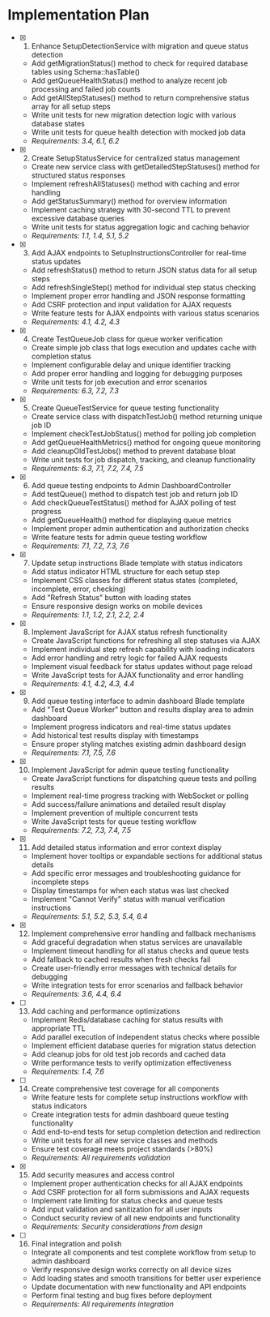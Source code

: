 # Implementation Plan

- [x] 1. Enhance SetupDetectionService with migration and queue status detection
  - Add getMigrationStatus() method to check for required database tables using Schema::hasTable()
  - Add getQueueHealthStatus() method to analyze recent job processing and failed job counts
  - Add getAllStepStatuses() method to return comprehensive status array for all setup steps
  - Write unit tests for new migration detection logic with various database states
  - Write unit tests for queue health detection with mocked job data
  - _Requirements: 3.4, 6.1, 6.2_

- [x] 2. Create SetupStatusService for centralized status management
  - Create new service class with getDetailedStepStatuses() method for structured status responses
  - Implement refreshAllStatuses() method with caching and error handling
  - Add getStatusSummary() method for overview information
  - Implement caching strategy with 30-second TTL to prevent excessive database queries
  - Write unit tests for status aggregation logic and caching behavior
  - _Requirements: 1.1, 1.4, 5.1, 5.2_

- [x] 3. Add AJAX endpoints to SetupInstructionsController for real-time status updates
  - Add refreshStatus() method to return JSON status data for all setup steps
  - Add refreshSingleStep() method for individual step status checking
  - Implement proper error handling and JSON response formatting
  - Add CSRF protection and input validation for AJAX requests
  - Write feature tests for AJAX endpoints with various status scenarios
  - _Requirements: 4.1, 4.2, 4.3_

- [x] 4. Create TestQueueJob class for queue worker verification
  - Create simple job class that logs execution and updates cache with completion status
  - Implement configurable delay and unique identifier tracking
  - Add proper error handling and logging for debugging purposes
  - Write unit tests for job execution and error scenarios
  - _Requirements: 6.3, 7.2, 7.3_

- [x] 5. Create QueueTestService for queue testing functionality
  - Create service class with dispatchTestJob() method returning unique job ID
  - Implement checkTestJobStatus() method for polling job completion
  - Add getQueueHealthMetrics() method for ongoing queue monitoring
  - Add cleanupOldTestJobs() method to prevent database bloat
  - Write unit tests for job dispatch, tracking, and cleanup functionality
  - _Requirements: 6.3, 7.1, 7.2, 7.4, 7.5_

- [x] 6. Add queue testing endpoints to Admin DashboardController
  - Add testQueue() method to dispatch test job and return job ID
  - Add checkQueueTestStatus() method for AJAX polling of test progress
  - Add getQueueHealth() method for displaying queue metrics
  - Implement proper admin authentication and authorization checks
  - Write feature tests for admin queue testing workflow
  - _Requirements: 7.1, 7.2, 7.3, 7.6_

- [x] 7. Update setup instructions Blade template with status indicators
  - Add status indicator HTML structure for each setup step
  - Implement CSS classes for different status states (completed, incomplete, error, checking)
  - Add "Refresh Status" button with loading states
  - Ensure responsive design works on mobile devices
  - _Requirements: 1.1, 1.2, 2.1, 2.2, 2.4_

- [x] 8. Implement JavaScript for AJAX status refresh functionality
  - Create JavaScript functions for refreshing all step statuses via AJAX
  - Implement individual step refresh capability with loading indicators
  - Add error handling and retry logic for failed AJAX requests
  - Implement visual feedback for status updates without page reload
  - Write JavaScript tests for AJAX functionality and error handling
  - _Requirements: 4.1, 4.2, 4.3, 4.4_

- [x] 9. Add queue testing interface to admin dashboard Blade template
  - Add "Test Queue Worker" button and results display area to admin dashboard
  - Implement progress indicators and real-time status updates
  - Add historical test results display with timestamps
  - Ensure proper styling matches existing admin dashboard design
  - _Requirements: 7.1, 7.5, 7.6_

- [x] 10. Implement JavaScript for admin queue testing functionality
  - Create JavaScript functions for dispatching queue tests and polling results
  - Implement real-time progress tracking with WebSocket or polling
  - Add success/failure animations and detailed result display
  - Implement prevention of multiple concurrent tests
  - Write JavaScript tests for queue testing workflow
  - _Requirements: 7.2, 7.3, 7.4, 7.5_

- [x] 11. Add detailed status information and error context display
  - Implement hover tooltips or expandable sections for additional status details
  - Add specific error messages and troubleshooting guidance for incomplete steps
  - Display timestamps for when each status was last checked
  - Implement "Cannot Verify" status with manual verification instructions
  - _Requirements: 5.1, 5.2, 5.3, 5.4, 6.4_

- [x] 12. Implement comprehensive error handling and fallback mechanisms
  - Add graceful degradation when status services are unavailable
  - Implement timeout handling for all status checks and queue tests
  - Add fallback to cached results when fresh checks fail
  - Create user-friendly error messages with technical details for debugging
  - Write integration tests for error scenarios and fallback behavior
  - _Requirements: 3.6, 4.4, 6.4_

- [ ] 13. Add caching and performance optimizations
  - Implement Redis/database caching for status results with appropriate TTL
  - Add parallel execution of independent status checks where possible
  - Implement efficient database queries for migration status detection
  - Add cleanup jobs for old test job records and cached data
  - Write performance tests to verify optimization effectiveness
  - _Requirements: 1.4, 7.6_

- [ ] 14. Create comprehensive test coverage for all components
  - Write feature tests for complete setup instructions workflow with status indicators
  - Create integration tests for admin dashboard queue testing functionality
  - Add end-to-end tests for setup completion detection and redirection
  - Write unit tests for all new service classes and methods
  - Ensure test coverage meets project standards (>80%)
  - _Requirements: All requirements validation_

- [x] 15. Add security measures and access control
  - Implement proper authentication checks for all AJAX endpoints
  - Add CSRF protection for all form submissions and AJAX requests
  - Implement rate limiting for status checks and queue tests
  - Add input validation and sanitization for all user inputs
  - Conduct security review of all new endpoints and functionality
  - _Requirements: Security considerations from design_

- [ ] 16. Final integration and polish
  - Integrate all components and test complete workflow from setup to admin dashboard
  - Verify responsive design works correctly on all device sizes
  - Add loading states and smooth transitions for better user experience
  - Update documentation with new functionality and API endpoints
  - Perform final testing and bug fixes before deployment
  - _Requirements: All requirements integration_
